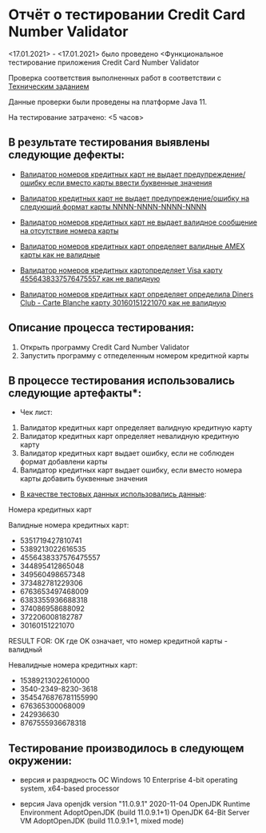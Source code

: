 # Отчёт о тестировании Credit Card Number Validator

<17.01.2021> - <17.01.2021> было проведено <Функциональное тестирование приложения Credit Card Number Validator

Проверка соответствия выполненных работ  в соответствии с [Техническим заданием](https://github.com/netology-code/javaqa-homeworks/tree/master/intro)

Данные проверки были проведены на платформе Java 11.

На тестирование затрачено: <5 часов>

## В результате тестирования выявлены следующие дефекты:

* [Валидатор номеров кредитных карт не выдает предупреждение/ошибку если вместо карты ввести буквенные значения](https://github.com/Sininerebane/ja_1_2/issues/6)

* [Валидатор кредитных карт не выдает предупреждение/ошибку на следующий формат карты NNNN-NNNN-NNNN-NNNN ](https://github.com/Sininerebane/ja_1_2/issues/5)


* [Валидатор номеров кредитных карт не выдает валидное сообщение на отсутствие номера карты](https://github.com/Sininerebane/ja_1_2/issues/1)

* [Валидатор номеров кредитных карт определяет валидные AMEX карты как не валидные](https://github.com/Sininerebane/ja_1_2/issues/4)

* [Валидатор номеров кредитных картопределяет Visa карту 4556438337576475557 как не валидную](https://github.com/Sininerebane/ja_1_2/issues/2)

* [Валидатор номеров кредитных карт определяет определила Diners Club - Carte Blanche карту 30160151221070 как не валидную](https://github.com/Sininerebane/ja_1_2/issues/3)

## Описание процесса тестирования:
1. Открыть программу Credit Card Number Validator
2. Запустить программу с отпеделенным номером кредитной карты


## В процессе тестирования использовались следующие артефакты*:

* Чек лист: 
1. Валидатор кредитных карт определяет валидную кредитную карту
2. Валидатор кредитных карт определяет невалидную кредитную карту
3. Валидатор кредитных карт выдает ошибку, если не соблюден формат добавлени карты
4. Валидатор кредитных карт выдает ошибку, если вместо номера карты добавить буквенные значения 


* [В качестве тестовых данных использовались данные](https://www.freeformatter.com/credit-card-number-generator-validator.html):

Номера кредитных карт

Валидные номера кредитных карт:

* 5351719427810741
* 5389213022616535
* 4556438337576475557
* 344895412865048
* 349560498657348
* 373482781229306
* 6763653497468009
* 6383355936688318
* 374086958688092
* 372206008182787
* 30160151221070

RESULT FOR: OK
где OK означает, что номер кредитной карты - валидный

Невалидные номера кредитных карт:

* 15389213022610000
* 3540-2349-8230-3618
* 3545476876781155990
* 676365300068009
* 242936630
* 8767555936678318

## Тестирование производилось в следующем окружении:

* версия и разрядность ОС
Windows 10 Enterprise
4-bit operating system, x64-based processor

* версия Java
openjdk version "11.0.9.1" 2020-11-04
OpenJDK Runtime Environment AdoptOpenJDK (build 11.0.9.1+1)
OpenJDK 64-Bit Server VM AdoptOpenJDK (build 11.0.9.1+1, mixed mode)



